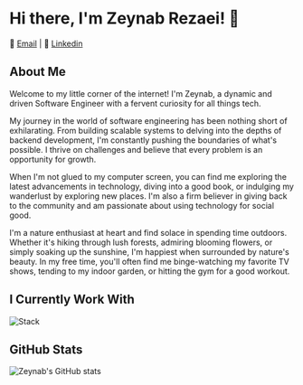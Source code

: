 # Hi there, I'm Zeynab Rezaei! 👋

📧 [Email](mailto:zeynabrz80@gmail.com) | 💼 [Linkedin](https://www.linkedin.com/in/zeynab-rezaei-868074202/)

## About Me

Welcome to my little corner of the internet! I'm Zeynab, a dynamic and driven Software Engineer with a fervent curiosity for all things tech.

My journey in the world of software engineering has been nothing short of exhilarating. From building scalable systems to delving into the depths of backend development, I'm constantly pushing the boundaries of what's possible. I thrive on challenges and believe that every problem is an opportunity for growth.

When I'm not glued to my computer screen, you can find me exploring the latest advancements in technology, diving into a good book, or indulging my wanderlust by exploring new places. I'm also a firm believer in giving back to the community and am passionate about using technology for social good.

I'm a nature enthusiast at heart and find solace in spending time outdoors. Whether it's hiking through lush forests, admiring blooming flowers, or simply soaking up the sunshine, I'm happiest when surrounded by nature's beauty. In my free time, you'll often find me binge-watching my favorite TV shows, tending to my indoor garden, or hitting the gym for a good workout.

## I Currently Work With

![Stack](https://skillicons.dev/icons?i=go,kubernetes,openshift,docker,postgres,prometheus,grafana,gitlab,vector,elasticsearch&perline=5)

## GitHub Stats

![Zeynab's GitHub stats](https://github-readme-stats.vercel.app/api?username=ZeynabRezaei&show_icons=true&theme=radical)
